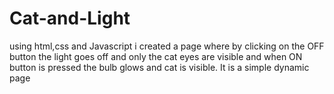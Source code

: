 # Cat-and-Light
using html,css and Javascript i created a page where by clicking on the OFF button the light goes off and only the cat eyes are visible and when ON button is pressed the bulb glows and cat is visible. It is a simple dynamic page
